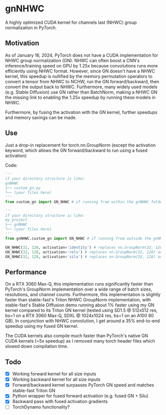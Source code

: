 # gnNHWC
A highly optimized CUDA kernel for channels last (NHWC) group normalization in PyTorch.

## Motivation
As of January 16, 2024, PyTorch does not have a CUDA implementation for NHWC group normalization (GN). NHWC can often boost a CNN's inference/training speed on GPU by 1.25x because convolutions runs more efficiently using NHWC format. However, since GN doesn't have a NHWC kernel, this speedup is nullified by the memory permutation operators to convert a tensor from NHWC to NCHW, run the GN forward/backward, then convert the output back to NHWC. Furthermore, many widely used models (e.g. Stable Diffusion) use GN rather than BatchNorm, making a NHWC GN the missing link to enabling the 1.25x speedup by running these models in NHWC. 

Furthermore, by fusing the activation with the GN kernel, further speedups and memory savings can be made.

## Use
Just a drop-in replacement for torch.nn.GroupNorm (except the activation keyword, which allows the GN forward/backward to run using a fused activation)

Code:
```python
'''
if your directory structure is like:
gnNHWC
├── custom_gn.py
└── (your files here)
'''
from custom_gn import GN_NHWC # if running from within the gnNHWC folder

'''
if your directory structure is like:
my_project
├── gnNHWC
└── (your files here)
'''
from gnNHWC.custom_gn import GN_NHWC # if running from outside the gnNHWC folder

GN_NHWC(32, 128, activation='identity') # replaces nn.GroupNorm(32, 128)
GN_NHWC(32, 128, activation='relu') # replaces nn.GroupNorm(32, 128) and nn.ReLU()
GN_NHWC(32, 128, activation='silu') # replaces nn.GroupNorm(32, 128) and nn.SiLU()
```

## Performance
On a RTX 3060 Max-Q, this implementation runs significantly faster than PyTorch's GroupNorm implementation over a wide range of batch sizes, resolutions, and channel counts. Furthermore, this implementation is slightly faster than stable-fast's Triton NHWC GroupNorm implementation, with stable-fast's Stable Diffusion demo running about 1% faster using my GN kernel compared to its Triton GN kernel (tested using SD1.5 @ 512x512 res, bs=1 on a RTX 3060 Max-Q, SDXL @ 1024x1024 res, bs=1 on an A100 80 GB). In conjunction with NHWC convolution, I get around a 35% end-to-end speedup using my fused GN kernel.

The CUDA kernels also compile much faster than PyTorch's native GN CUDA kernels (~5x speedup) as I removed many torch header files which slowed down compilation time.

## Todo
- [x] Working forward kernel for all size inputs 
- [x] Working backward kernel for all size inputs 
- [x] Forward/backward kernel surpasses PyTorch GN speed and matches stable-fast Triton GN
- [X] Python wrapper for fused forward activation (e.g. fused GN + Silu)
- [x] Backward pass with fused activation gradients
- [ ] TorchDynamo functionality?
